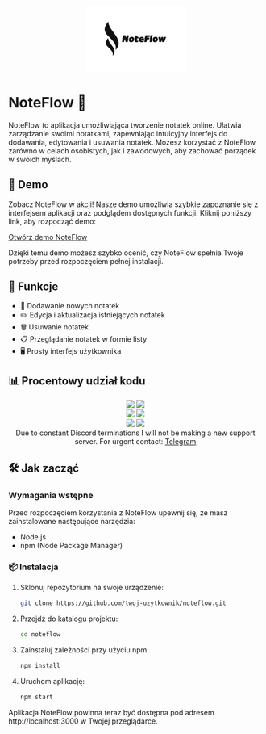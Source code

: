 <div align="center">
    <img src="img/logo.png" width="40%" height="40%" />
</div>

# NoteFlow 📝

NoteFlow to aplikacja umożliwiająca tworzenie notatek online. Ułatwia zarządzanie swoimi notatkami, zapewniając intuicyjny interfejs do dodawania, edytowania i usuwania notatek. Możesz korzystać z NoteFlow zarówno w celach osobistych, jak i zawodowych, aby zachować porządek w swoich myślach.

## 🚀 Demo

Zobacz NoteFlow w akcji! Nasze demo umożliwia szybkie zapoznanie się z interfejsem aplikacji oraz podglądem dostępnych funkcji. Kliknij poniższy link, aby rozpocząć demo:

[Otwórz demo NoteFlow](https://noteflow.pl)

Dzięki temu demo możesz szybko ocenić, czy NoteFlow spełnia Twoje potrzeby przed rozpoczęciem pełnej instalacji.


## 🌟 Funkcje
- 📌 Dodawanie nowych notatek
- ✏️ Edycja i aktualizacja istniejących notatek
- 🗑️ Usuwanie notatek
- 📋 Przeglądanie notatek w formie listy
- 🖥️ Prosty interfejs użytkownika

## 📊 Procentowy udział kodu

<div align="center">
    <img src="https://img.shields.io/github/languages/top/matiqueue/NoteFlow?color=%23000000">
    <img src="https://img.shields.io/github/stars/matiqueue/NoteFlow?color=%23000000&logoColor=%23000000">
    <br>
    <img src="https://img.shields.io/github/commit-activity/w/matiqueue/NoteFlow?color=%23000000"> 
    <img src="https://img.shields.io/github/last-commit/matiqueue/NoteFlow?color=%23000000&logoColor=%23000000">
    <br>
    <img src="https://img.shields.io/github/issues/matiqueue/NoteFlow?color=%23000000&logoColor=%23000000">
    <img src="https://img.shields.io/github/issues-closed/matiqueue/NoteFlow?color=%23000000&logoColor=%23000000">
    <br>
    Due to constant Discord terminations I will not be making a new support server. For urgent contact: <a href="https://t.me/forrrrrrrrr">Telegram</a>
</div>

## 🛠 Jak zacząć

### Wymagania wstępne
Przed rozpoczęciem korzystania z NoteFlow upewnij się, że masz zainstalowane następujące narzędzia:

- Node.js
- npm (Node Package Manager)

### 📦 Instalacja

1. Sklonuj repozytorium na swoje urządzenie:

   ```sh
   git clone https://github.com/twoj-uzytkownik/noteflow.git
   ```

2. Przejdź do katalogu projektu:

   ```sh
   cd noteflow
   ```

3. Zainstaluj zależności przy użyciu npm:

   ```sh
   npm install
   ```

4. Uruchom aplikację:

   ```sh
   npm start
   ```

Aplikacja NoteFlow powinna teraz być dostępna pod adresem http://localhost:3000 w Twojej przeglądarce.

